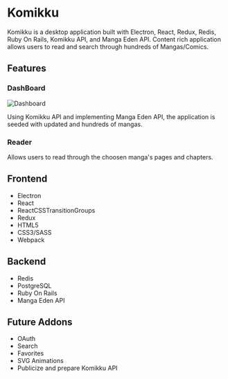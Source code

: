 # Komikku

Komikku is a desktop application built with Electron, React, Redux, Redis, Ruby On Rails, Komikku API, and Manga Eden API. Content rich application allows users to read and search through hundreds of Mangas/Comics.

## Features
### DashBoard
![Dashboard](https://media.giphy.com/media/KWPOotE30NzLG2aLcL/giphy.gif)

Using Komikku API and implementing Manga Eden API, the application is seeded with updated and hundreds of mangas.
### Reader
<!-- ![Detail Page and Reader](https://media.giphy.com/media/SL7L6axHEatM8psqAv/giphy.gif) -->

Allows users to read through the choosen manga's pages and chapters.

## Frontend
- Electron
- React
- ReactCSSTransitionGroups
- Redux
- HTML5
- CSS3/SASS
- Webpack

## Backend
- Redis
- PostgreSQL
- Ruby On Rails
- Manga Eden API

## Future Addons
- OAuth
- Search
- Favorites
- SVG Animations
- Publicize and prepare Komikku API